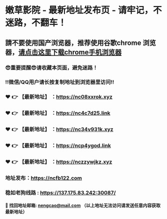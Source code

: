 # 嫩草影院 - 最新地址发布页 - 请牢记，不迷路，不翻车！

## 請不要使用国产浏览器，推荐使用谷歌chrome 浏览器，<a href = "https://www.google.cn/chrome/">请点击这里下载chrome手机浏览器</a>

### :sunglasses:重要提醒:sunglasses:请收藏本页面，避免迷路！
### ‼️微信/QQ用户请长按复制地址到浏览器里访问‼️

### :heart: :point_right: 【最新地址】 ：https://nc08xxrok.xyz
### :heart: :point_right: 【最新地址】 ：https://nc4c7d25.link
### :heart: :point_right: 【最新地址】 ：https://nc34v931k.xyz
### :heart: :point_right: 【最新地址】 ：https://ncp4ygod.link
### :heart: :point_right: 【最新地址】 ：https://nczzywjkz.xyz

### 地址发布：https://ncfb122.com
### 稳如老狗线路 : https://137.175.83.242:30087/

#### :e-mail: __找回地址邮箱: nengcao@mail.com （以上地址无法访问请发送任意内容获取最新地址）__
